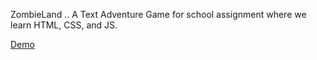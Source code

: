 
ZombieLand .. 
A Text Adventure Game for school assignment where we learn HTML, CSS, and JS.

[Demo](https://hazem-89.github.io/Inl-mningsuppgift-1-Text-Adventure-Game/)